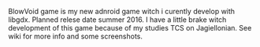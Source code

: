 BlowVoid game is my new adnroid game witch i curently develop with libgdx.
 Planned relese date summer 2016. I have a little brake witch development
 of this game because of my studies TCS on Jagiellonian. See wiki for more
 info and some screenshots. 
